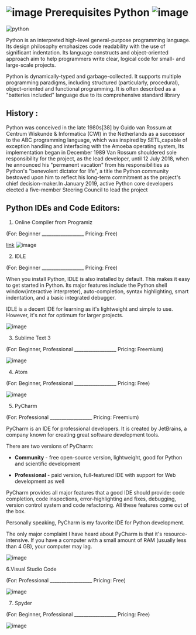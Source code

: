 # ![image](https://user-images.githubusercontent.com/75142232/156165873-5c748d99-3733-4f7f-a82a-16d0287814cd.png) Prerequisites Python ![image](https://user-images.githubusercontent.com/75142232/156165873-5c748d99-3733-4f7f-a82a-16d0287814cd.png)


![python](https://user-images.githubusercontent.com/75142232/156165547-c7951257-5dff-4a2e-b53e-29b54a4a24ce.png)

Python is an interpreted high-level general-purpose programming language. Its design philosophy emphasizes code readability with the use of significant indentation. Its language constructs and object-oriented approach aim to help programmers write clear, logical code for small- and large-scale projects.


Python is dynamically-typed and garbage-collected. It supports multiple programming paradigms, including structured (particularly, procedural), object-oriented and functional programming. It is often described as a "batteries included" language due to its comprehensive standard library



## History :
Python was conceived in the late 1980s[38] by Guido van Rossum at Centrum Wiskunde & Informatica (CWI) in the Netherlands as a successor to the ABC programming language, which was inspired by SETL,capable of exception handling and interfacing with the Amoeba operating system, Its implementation began in December 1989 Van Rossum shouldered sole responsibility for the project, as the lead developer, until 12 July 2018, when he announced his "permanent vacation" from his responsibilities as Python's "benevolent dictator for life", a title the Python community bestowed upon him to reflect his long-term commitment as the project's chief decision-maker.In January 2019, active Python core developers elected a five-member Steering Council to lead the project




## Python IDEs and Code Editors:
  1. Online Compiler from Programiz 
  
  (For: Beginner __________________ Pricing: Free)


   [link](https://www.programiz.com/python-programming/online-compiler/)
   ![image](https://user-images.githubusercontent.com/75142232/156167127-08926001-304b-4109-9994-2be6f74d4d65.png)
   
   2. IDLE 
   
   (For: Beginner __________________ Pricing: Free)
   
   When you install Python, IDLE is also installed by default. This makes it easy to get started in Python. Its major features include the Python shell window(interactive interpreter), auto-completion, syntax highlighting, smart indentation, and a basic integrated debugger.


IDLE is a decent IDE for learning as it's lightweight and simple to use. However, it's not for optimum for larger projects.


![image](https://user-images.githubusercontent.com/75142232/156167422-6ca74189-51cc-4aaf-8960-34bbc8a3098d.png)


3. Sublime Text 3

(For: Beginner, Professional __________________ Pricing: Freemium)


![image](https://user-images.githubusercontent.com/75142232/156167665-71c05a26-6f9a-45f0-b2d0-3d5a1da15bbe.png)



4. Atom 


(For: Beginner, Professional __________________ Pricing: Free)

![image](https://user-images.githubusercontent.com/75142232/156167761-b6025d32-e4f1-4068-b6ab-c2dd19b10c1c.png)


5. PyCharm


(For: Professional __________________ Pricing: Freemium)

PyCharm is an IDE for professional developers. It is created by JetBrains, a company known for creating great software development tools.

There are two versions of PyCharm:

* **Community** - free open-source version, lightweight, good for Python and scientific development

* **Professional** - paid version, full-featured IDE with support for Web development as well

PyCharm provides all major features that a good IDE should provide: code completion, code inspections, error-highlighting and fixes, debugging, version control system and code refactoring. All these features come out of the box.

Personally speaking, PyCharm is my favorite IDE for Python development.

The only major complaint I have heard about PyCharm is that it's resource-intensive. If you have a computer with a small amount of RAM (usually less than 4 GB), your computer may lag.


![image](https://user-images.githubusercontent.com/75142232/156168062-c1ecf240-f29b-42d5-91e2-554891aa7da9.png)


6.Visual Studio Code

(For: Professional __________________ Pricing: Free)

![image](https://user-images.githubusercontent.com/75142232/156168181-80afaf7e-d408-4ec8-ab0f-de52c4c7c198.png)



7. Spyder

(For: Beginner, Professional __________________ Pricing: Free)

![image](https://user-images.githubusercontent.com/75142232/156168270-290d6433-e696-4604-a0b8-4496c887e4d4.png)
